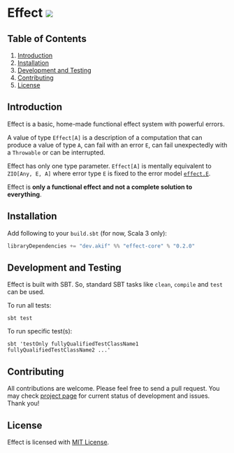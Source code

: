 # Effect [![](https://img.shields.io/badge/docs-0.2.0-brightgreen.svg?style=for-the-badge&logo=scala&color=dc322f&labelColor=333333)](https://javadoc.io/doc/dev.akif/effect-core_3)

## Table of Contents

1. [Introduction](#introduction)
2. [Installation](#installation)
3. [Development and Testing](#development-and-testing)
4. [Contributing](#contributing)
5. [License](#license)

## Introduction

Effect is a basic, home-made functional effect system with powerful errors.

A value of type `Effect[A]` is a description of a computation that can produce a value of type `A`, can fail with an error `E`, can fail unexpectedly with a `Throwable` or can be interrupted.

Effect has only one type parameter. `Effect[A]` is mentally equivalent to `ZIO[Any, E, A]` where error type `E` is fixed to the error model [`effect.E`](core/src/main/scala/effect/E.scala).

Effect is **only a functional effect and not a complete solution to everything**.

## Installation

Add following to your `build.sbt` (for now, Scala 3 only):

```scala
libraryDependencies += "dev.akif" %% "effect-core" % "0.2.0"
```

## Development and Testing

Effect is built with SBT. So, standard SBT tasks like `clean`, `compile` and `test` can be used.

To run all tests:

```shell
sbt test
```

To run specific test(s):

```shell
sbt 'testOnly fullyQualifiedTestClassName1 fullyQualifiedTestClassName2 ...'
```

## Contributing

All contributions are welcome. Please feel free to send a pull request. You may check [project page](https://github.com/users/makiftutuncu/projects/1) for current status of development and issues. Thank you!

## License

Effect is licensed with [MIT License](LICENSE.md).
